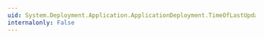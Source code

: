 ```yaml
---
uid: System.Deployment.Application.ApplicationDeployment.TimeOfLastUpdateCheck
internalonly: False
---
```

